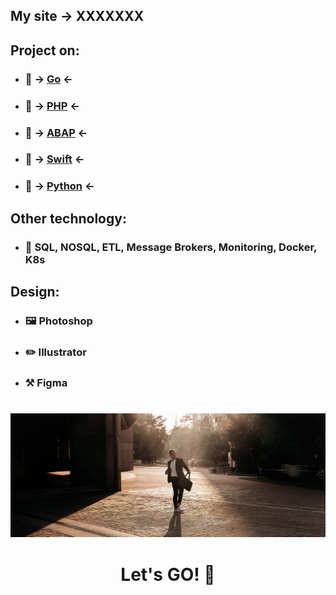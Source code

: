 ## My site -> XXXXXXX

## Project on:
- ### 🦫 -> [Go](https://github.com/ZOORoman/golang) <-

- ### 🐘 -> [PHP](https://github.com/ZOORoman/php) <-

- ### 🙈 -> [ABAP](https://github.com/ZOORoman/abap) <-

- ### 🦜 -> [Swift](https://github.com/ZOORoman/swift) <-

- ### 🐍 -> [Python](https://github.com/ZOORoman/python) <-

## Other technology:
- ### 🧾 SQL, NOSQL, ETL, Message Brokers, Monitoring, Docker, K8s

## Design:
- ### 🖼 Photoshop
- ### ✏️ Illustrator
- ### ⚒️ Figma
#
![Footer](https://github.com/ZOORoman/zooroman/blob/main/img/lets_work.jpg)

<h1 align="center">Let's GO! 🚀</h1>